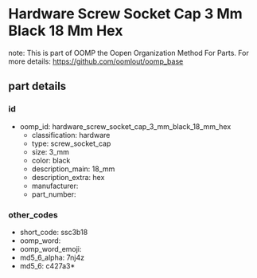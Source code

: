 # Hardware Screw Socket Cap 3 Mm Black 18 Mm Hex  

note: This is part of OOMP the Oopen Organization Method For Parts. For more details: https://github.com/oomlout/oomp_base

##  part details





### id
* oomp_id: hardware_screw_socket_cap_3_mm_black_18_mm_hex
  * classification: hardware
  * type: screw_socket_cap
  * size: 3_mm
  * color: black
  * description_main: 18_mm
  * description_extra: hex
  * manufacturer: 
  * part_number: 

### other_codes
* short_code: ssc3b18
* oomp_word: 
* oomp_word_emoji: 
* md5_6_alpha: 7nj4z
* md5_6: c427a3* 